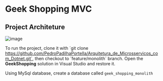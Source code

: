 # Geek Shopping MVC

## Project Architeture

![image]()

To run the project, clone it with ´git clone https://github.com/PedroPadilhaPortella/Arquitetura_de_Microsservicos_com_Dotnet.git´, then checkout to ´feature/monolith´ branch. 
Open the **GeekShopping** solution in Visual Studio and restore it.

Using MySql database, create a database called `geek_shopping_monolith`
